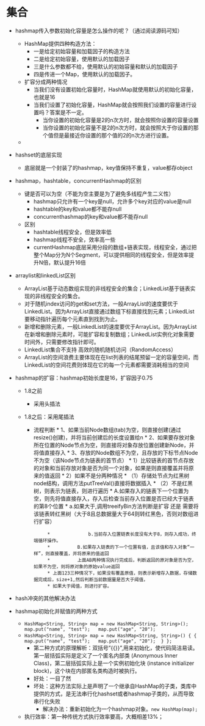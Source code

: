# 集合

- hashmap传入参数初始化容量是怎么操作的呢？（通过阅读源码可知）

  - HashMap提供四种构造方法：
    - 一是给定初始容量和加载因子的构造方法
    - 二是给定初始容量，使用默认的加载因子
    - 三是什么参数都不给，使用默认的初始容量和默认的加载因子
    - 四是传进一个Map，使用默认的加载因子。
  - 扩容分成两种情况
    - 当我们没有设置初始化容量时，HashMap就使用默认的初始化容量，也就是16
    - 当我们设置了初始化容量，HashMap就会按照我们设置的容量进行设置吗？答案是不一定。
      - 当你设置的初始化容量是2的n次方时，就会按照你设置的容量设置
      - 当你设置的初始化容量不是2的n次方时，就会按照大于你设置的那个值但是最接近你设置的那个值的2的n次方进行设置。
  - 
  
- hashset的底层实现

  - 底层就是一个封装了的hashmap，key值保持不重复，value都存object
  
- hashmap，hashtable，concurrentHashmap的区别

  - 键是否可以为空（不能为空主要是为了避免多线程产生二义性）
    - hashmap只允许有一个key是null，允许多个key对应的value是null
    - hashtable的key和value都不能存null
    - concurrenthashmap的key和value都不能存null
  - 区别
    - hashtable线程安全，但是效率低
    - hashmap线程不安全，效率高一些
    - currentHashmap底层采用分段的数组+链表实现，线程安全，通过把整个Map分为N个Segment，可以提供相同的线程安全，但是效率提升N倍，默认提升16倍

- arraylist和linkedList区别

  - ArrayList基于动态数组实现的非线程安全的集合；LinkedList基于链表实现的非线程安全的集合。
  - 对于随机index访问的get和set方法，一般ArrayList的速度要优于LinkedList。因为ArrayList直接通过数组下标直接找到元素；LinkedList要移动指针遍历每个元素直到找到为止。
  - 新增和删除元素，一般LinkedList的速度要优于ArrayList。因为ArrayList在新增和删除元素时，可能扩容和复制数组；LinkedList实例化对象需要时间外，只需要修改指针即可。
  - LinkedList集合不支持 高效的随机随机访问（RandomAccess）
  - ArrayList的空间浪费主要体现在在list列表的结尾预留一定的容量空间，而LinkedList的空间花费则体现在它的每一个元素都需要消耗相当的空间

- hashmap的扩容：hashmap初始长度是16，扩容因子0.75

  - 1.8之前

    - 采用头插法

  - 1.8之后：采用尾插法

    - 流程判断
               * 1、如果当前Node数组(tab)为空，则直接创建(通过resize()创建)，并将当前创建后的长度设置给n
               * 2、如果要存放对象所在位置的Node节点为空，则直接将对象存放位置创建新Node，并将值直接存入
               * 3、存放的Node数组不为空，且存放的下标节点Node不为空（该Node节点为链表的首节点）
               *   1）比较链表的首节点存放的对象和当前存放对象是否为同一个对象，如果是则直接覆盖并将原来的值返回
               *   2）如果不是分两种情况
               *      （1）存储处节点为红黑树node结构，调用方法putTreeVal()直接将数据插入
               *      （2）不是红黑树，则表示为链表，则进行遍历
               *          A.如果存入的链表下一个位置为空，则先将值直接存入，存入后检查当前存入位置是否已经大于链表的第8个位置
               *              a.如果大于,调用treeifyBin方法判断是扩容 还是 需要将该链表转红黑树（大于8且总数据量大于64则转红黑色，否则对数组进行扩容）
               
               *              b.当前存入位置链表长度没有大于8，则存入成功，终端循环操作。
               *          B.如果存入链表的下一个位置有值，且该值和存入对象“一样”，则直接覆盖，并将原来的值返回
               *          上面AB两种情况执行完成后，判断返回的原对象是否为空，如果不为空，则将原对象的原始value返回
               * 上面123三种情况下，如果没有覆盖原值，则表示新增存入数据，存储数据完成后，size+1,然后判断当前数据量是否大于阈值，
               * 如果大于阈值，则进行扩容。

- hash冲突的其他解决办法

- hashmap初始化并赋值的两种方式

  - `HashMap<String, String> map = new HashMap<String, String>();
     map.put("name", "test");  
     map.put("age", "20");`
  - `HashMap<String, String> map = new HashMap<String, String>() {
       {
         map.put("name", "test");  
         map.put("age", "20"); 
       }
     };`
    - 第二种方式的原理解析：双括号”{{}}”,用来初始化，使代码简洁易读。
       第一层括弧实际是定义了一个匿名内部类 (Anonymous Inner Class)，第二层括弧实际上是一个实例初始化块 (instance initializer block)，这个块在内部匿名类构造时被执行。
    - 好处：一目了然
    - 坏处：这种方法实际上是声明了一个继承自HashMap的子类，类库中提供的方式，是无法串行化hashset或者hashmap子类的，从而导致串行化失败
      - 解决办法：重新初始化为一个hashmap对象。`new HashMap(map);`
  - 执行效率：第一种传统方式执行效率要高，大概相差13%；